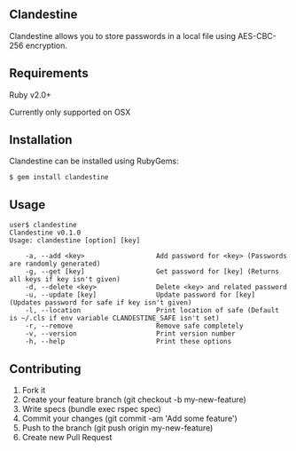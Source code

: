 Clandestine
-----------

Clandestine allows you to store passwords in a local file using AES-CBC-256 encryption.

Requirements
------------

Ruby v2.0+

Currently only supported on OSX

Installation
------------

Clandestine can be installed using RubyGems:

    $ gem install clandestine

Usage
-----

    user$ clandestine
    Clandestine v0.1.0
    Usage: clandestine [option] [key]

        -a, --add <key>                  Add password for <key> (Passwords are randomly generated)
        -g, --get [key]                  Get password for [key] (Returns all keys if key isn't given)
        -d, --delete <key>               Delete <key> and related password
        -u, --update [key]               Update password for [key] (Updates password for safe if key isn't given)
        -l, --location                   Print location of safe (Default is ~/.cls if env variable CLANDESTINE_SAFE isn't set)
        -r, --remove                     Remove safe completely
        -v, --version                    Print version number
        -h, --help                       Print these options


Contributing
------------
1. Fork it
2. Create your feature branch (git checkout -b my-new-feature)
3. Write specs (bundle exec rspec spec)
4. Commit your changes (git commit -am 'Add some feature')
5. Push to the branch (git push origin my-new-feature)
6. Create new Pull Request
